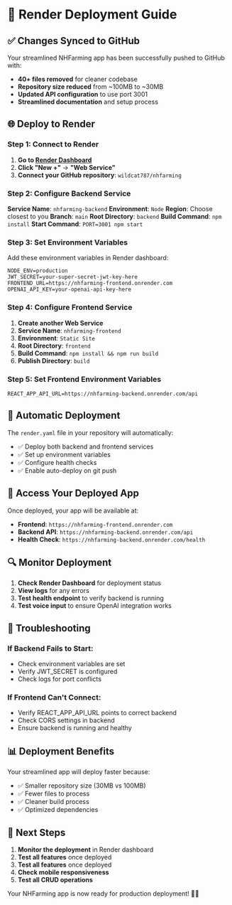 # 🚀 Render Deployment Guide

## ✅ Changes Synced to GitHub

Your streamlined NHFarming app has been successfully pushed to GitHub with:
- **40+ files removed** for cleaner codebase
- **Repository size reduced** from ~100MB to ~30MB
- **Updated API configuration** to use port 3001
- **Streamlined documentation** and setup process

## 🌐 Deploy to Render

### Step 1: Connect to Render

1. **Go to [Render Dashboard](https://dashboard.render.com)**
2. **Click "New +"** → **"Web Service"**
3. **Connect your GitHub repository**: `wildcat787/nhfarming`

### Step 2: Configure Backend Service

**Service Name**: `nhfarming-backend`
**Environment**: `Node`
**Region**: Choose closest to you
**Branch**: `main`
**Root Directory**: `backend`
**Build Command**: `npm install`
**Start Command**: `PORT=3001 npm start`

### Step 3: Set Environment Variables

Add these environment variables in Render dashboard:

```env
NODE_ENV=production
JWT_SECRET=your-super-secret-jwt-key-here
FRONTEND_URL=https://nhfarming-frontend.onrender.com
OPENAI_API_KEY=your-openai-api-key-here
```

### Step 4: Configure Frontend Service

1. **Create another Web Service**
2. **Service Name**: `nhfarming-frontend`
3. **Environment**: `Static Site`
4. **Root Directory**: `frontend`
5. **Build Command**: `npm install && npm run build`
6. **Publish Directory**: `build`

### Step 5: Set Frontend Environment Variables

```env
REACT_APP_API_URL=https://nhfarming-backend.onrender.com/api
```

## 🔧 Automatic Deployment

The `render.yaml` file in your repository will automatically:
- ✅ Deploy both backend and frontend services
- ✅ Set up environment variables
- ✅ Configure health checks
- ✅ Enable auto-deploy on git push

## 📱 Access Your Deployed App

Once deployed, your app will be available at:
- **Frontend**: `https://nhfarming-frontend.onrender.com`
- **Backend API**: `https://nhfarming-backend.onrender.com/api`
- **Health Check**: `https://nhfarming-backend.onrender.com/health`



## 🔍 Monitor Deployment

1. **Check Render Dashboard** for deployment status
2. **View logs** for any errors
3. **Test health endpoint** to verify backend is running
4. **Test voice input** to ensure OpenAI integration works

## 🚨 Troubleshooting

### If Backend Fails to Start:
- Check environment variables are set
- Verify JWT_SECRET is configured
- Check logs for port conflicts

### If Frontend Can't Connect:
- Verify REACT_APP_API_URL points to correct backend
- Check CORS settings in backend
- Ensure backend is running and healthy



## 📊 Deployment Benefits

Your streamlined app will deploy faster because:
- ✅ Smaller repository size (30MB vs 100MB)
- ✅ Fewer files to process
- ✅ Cleaner build process
- ✅ Optimized dependencies

## 🎯 Next Steps

1. **Monitor the deployment** in Render dashboard
2. **Test all features** once deployed
3. **Test all features** once deployed
4. **Check mobile responsiveness**
5. **Test all CRUD operations**

Your NHFarming app is now ready for production deployment! 🚜✨ 